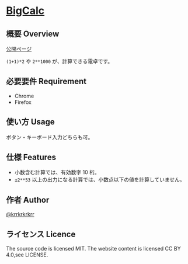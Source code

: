 # [BigCalc](https://cool-omb.github.io/BigCalc/)

## 概要 Overview

[公開ページ](https://krkrkrr.github.io/BigCalc/)

`(1+1)*2` や `2**1000` が、計算できる電卓です。

## 必要要件 Requirement

- Chrome
- Firefox

## 使い方 Usage

ボタン・キーボード入力どちらも可。

## 仕様 Features

- 小数含む計算では、有効数字 10 桁。
- `±2**53` 以上の出力になる計算では、小数点以下の値を計算していません。

## 作者 Author

[@krrkrkrkrr](https://twitter.com/krrkrkrkrr)

## ライセンス Licence

The source code is licensed MIT. The website content is licensed CC BY 4.0,see LICENSE.
